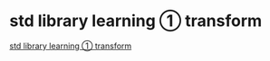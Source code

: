 # std library learning ① transform
[std library learning ① transform](https://aiwithcloud.com/2022/09/16/std_library_learning_%e2%91%a0_transform/)